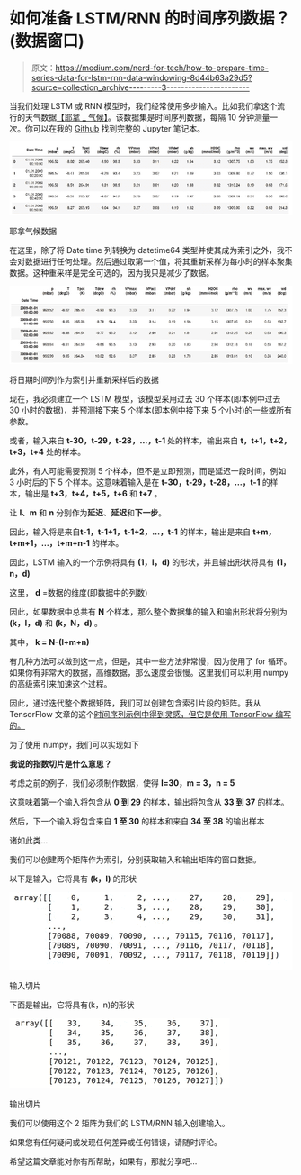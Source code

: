 # 如何准备 LSTM/RNN 的时间序列数据？(数据窗口)

> 原文：<https://medium.com/nerd-for-tech/how-to-prepare-time-series-data-for-lstm-rnn-data-windowing-8d44b63a29d5?source=collection_archive---------3----------------------->

当我们处理 LSTM 或 RNN 模型时，我们经常使用多步输入。比如我们拿这个流行的天气数据[【耶拿 _ 气候】](https://www.kaggle.com/gayathrirprog/jena-climate-from-2009-to-2016)。该数据集是时间序列数据，每隔 10 分钟测量一次。你可以在我的 [Github](https://github.com/pinakin9526/medium_01) 找到完整的 Jupyter 笔记本。

![](img/4d2f830d620e20b37df614c84a6d6afa.png)

耶拿气候数据

在这里，除了将 Date time 列转换为 datetime64 类型并使其成为索引之外，我不会对数据进行任何处理。然后通过取第一个值，将其重新采样为每小时的样本聚集数据。这种重采样是完全可选的，因为我只是减少了数据。

![](img/acba5d175f5f8c2157cb0aed29a5efb9.png)

将日期时间列作为索引并重新采样后的数据

现在，我必须建立一个 LSTM 模型，该模型采用过去 30 个样本(即本例中过去 30 小时的数据)，并预测接下来 5 个样本(即本例中接下来 5 个小时)的一些或所有参数。

或者，输入来自 **t-30，t-29，t-28，…，t-1** 处的样本，输出来自 **t，t+1，t+2，t+3，t+4** 处的样本。

此外，有人可能需要预测 5 个样本，但不是立即预测，而是延迟一段时间，例如 3 小时后的下 5 个样本。这意味着输入是在 **t-30，t-29，t-28，…，t-1** 的样本，输出是 **t+3，t+4，t+5，t+6** 和 **t+7** 。

让 **l、m** 和 **n** 分别作为**延迟**、**延迟**和**下一步**。

因此，输入将是来自**t-1，t-1+1，t-1+2，…，t-1** 的样本，输出是来自 **t+m，t+m+1，…，t+m+n-1** 的样本。

因此，LSTM 输入的一个示例将具有 **(1，l，d)** 的形状，并且输出形状将具有 **(1，n，d)**

这里， **d** =数据的维度(即数据中的列数)

因此，如果数据中总共有 **N** 个样本，那么整个数据集的输入和输出形状将分别为 **(k，l，d)** 和 **(k，N，d)** 。

其中， **k = N-(l+m+n)**

有几种方法可以做到这一点，但是，其中一些方法非常慢，因为使用了 for 循环。如果你有非常大的数据，高维数据，那么速度会很慢。这里我们可以利用 numpy 的高级索引来加速这个过程。

因此，通过迭代整个数据矩阵，我们可以创建包含索引片段的矩阵。我从 TensorFlow 文章的这个[时间序列示例中得到灵感，但它是使用 TensorFlow 编写的。](https://www.tensorflow.org/tutorials/structured_data/time_series#data_windowing)

为了使用 numpy，我们可以实现如下

**我说的指数切片是什么意思？**

考虑之前的例子，我们必须制作数据，使得 **l=30，m = 3，n = 5**

这意味着第一个输入将包含从 **0 到 29** 的样本，输出将包含从 **33 到 37** 的样本。

然后，下一个输入将包含来自 **1 至 30** 的样本和来自 **34 至 38** 的输出样本

诸如此类…

我们可以创建两个矩阵作为索引，分别获取输入和输出矩阵的窗口数据。

以下是输入，它将具有 **(k，l)** 的形状

![](img/c289194f945fa3bcfe9a7a6562b5f44a.png)

输入切片

下面是输出，它将具有(k，n)的形状

![](img/3a4772201deedbf09b320f86bf424efc.png)

输出切片

我们可以使用这个 2 矩阵为我们的 LSTM/RNN 输入创建输入。

如果您有任何疑问或发现任何差异或任何错误，请随时评论。

希望这篇文章能对你有所帮助，如果有，那就分享吧…